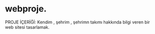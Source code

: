 # webproje. 

PROJE İÇERİĞİ: Kendim , şehrim , şehrimn takımı hakkında bilgi veren bir web sitesi tasarlamak.
